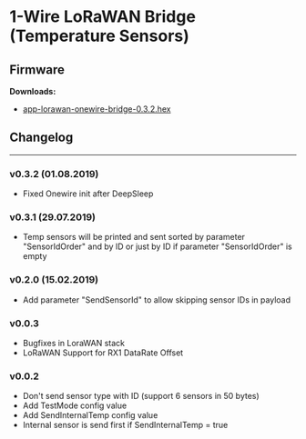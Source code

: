 # 1-Wire LoRaWAN Bridge (Temperature Sensors)

## Firmware

**Downloads:**

* [app-lorawan-onewire-bridge-0.3.2.hex](firmware/app-lorawan-onewire-bridge-0.3.2.hex)

## Changelog
--------------------
### v0.3.2 (01.08.2019)

* Fixed Onewire init after DeepSleep

### v0.3.1 (29.07.2019)

* Temp sensors will be printed and sent sorted by parameter "SensorIdOrder" and by ID or just by ID if parameter "SensorIdOrder" is empty

### v0.2.0 (15.02.2019)
* Add parameter "SendSensorId" to allow skipping sensor IDs in payload

### v0.0.3
* Bugfixes in LoraWAN stack
* LoRaWAN Support for RX1 DataRate Offset

### v0.0.2
* Don't send sensor type with ID (support 6 sensors in 50 bytes)
* Add TestMode config value
* Add SendInternalTemp config value
* Internal sensor is send first if SendInternalTemp = true